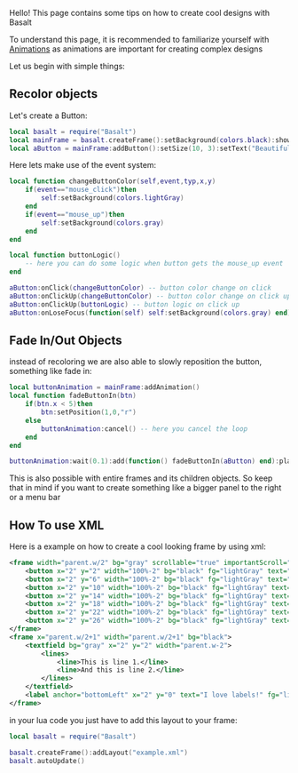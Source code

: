 Hello! This page contains some tips on how to create cool designs with Basalt

To understand this page, it is recommended to familiarize yourself with [Animations](../objects/Animation.md) as animations are important for creating complex designs

Let us begin with simple things:

## Recolor objects

Let's create a Button:

```lua
local basalt = require("Basalt")
local mainFrame = basalt.createFrame():setBackground(colors.black):show()
local aButton = mainFrame:addButton():setSize(10, 3):setText("Beautiful"):setBackground(colors.gray):show()
```

Here lets make use of the event system:<br>
```lua
local function changeButtonColor(self,event,typ,x,y)
    if(event=="mouse_click")then
        self:setBackground(colors.lightGray)
    end
    if(event=="mouse_up")then
        self:setBackground(colors.gray)
    end
end

local function buttonLogic()
    -- here you can do some logic when button gets the mouse_up event
end

aButton:onClick(changeButtonColor) -- button color change on click
aButton:onClickUp(changeButtonColor) -- button color change on click up
aButton:onClickUp(buttonLogic) -- button logic on click up
aButton:onLoseFocus(function(self) self:setBackground(colors.gray) end) -- if user is clicking on the button and dragging out of button size this event will change the bg color back to gray
```

## Fade In/Out Objects
instead of recoloring we are also able to slowly reposition the button, something like fade in:<br>
```lua
local buttonAnimation = mainFrame:addAnimation()
local function fadeButtonIn(btn)
    if(btn.x < 5)then
        btn:setPosition(1,0,"r")
    else
        buttonAnimation:cancel() -- here you cancel the loop
    end
end

buttonAnimation:wait(0.1):add(function() fadeButtonIn(aButton) end):play(true) -- with play(true) you will create a infinite loop
```
This is also possible with entire frames and its children objects. So keep that in mind if you want to create something like a bigger panel to the right or a menu bar

## How To use XML
Here is a example on how to create a cool looking frame by using xml:
```xml
<frame width="parent.w/2" bg="gray" scrollable="true" importantScroll="true">
    <button x="2" y="2" width="100%-2" bg="black" fg="lightGray" text="Example Button 1!"/>
    <button x="2" y="6" width="100%-2" bg="black" fg="lightGray" text="Example Button 2!"/>
    <button x="2" y="10" width="100%-2" bg="black" fg="lightGray" text="Example Button 3!"/>
    <button x="2" y="14" width="100%-2" bg="black" fg="lightGray" text="Example Button 4!"/>
    <button x="2" y="18" width="100%-2" bg="black" fg="lightGray" text="Example Button 5!"/>
    <button x="2" y="22" width="100%-2" bg="black" fg="lightGray" text="Example Button 6!"/>
    <button x="2" y="26" width="100%-2" bg="black" fg="lightGray" text="Example Button 7!"/>
</frame>
<frame x="parent.w/2+1" width="parent.w/2+1" bg="black">
    <textfield bg="gray" x="2" y="2" width="parent.w-2">
        <lines>
            <line>This is line 1.</line>
            <line>And this is line 2.</line>
        </lines>
    </textfield>
    <label anchor="bottomLeft" x="2" y="0" text="I love labels!" fg="lightGray"/>
</frame>
```
in your lua code you just have to add this layout to your frame:
```lua
local basalt = require("Basalt")

basalt.createFrame():addLayout("example.xml")
basalt.autoUpdate()
```
